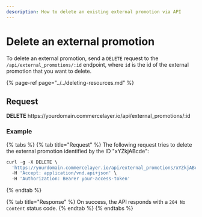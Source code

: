 ```yaml
---
description: How to delete an existing external promotion via API
---
```


# Delete an external promotion

To delete an external promotion, send a `DELETE` request to the `/api/external_promotions/:id` endpoint, where `id` is the id of the external promotion that you want to delete.

{% page-ref page="../../deleting-resources.md" %}

## Request

**DELETE** https://<i></i>yourdomain.commercelayer.io/api/external_promotions/:id

### Example

{% tabs %}
{% tab title="Request" %}
The following request tries to delete the external promotion identified by the ID "xYZkjABcde":

```javascript
curl -g -X DELETE \
  'https://yourdomain.commercelayer.io/api/external_promotions/xYZkjABcde' \
  -H 'Accept: application/vnd.api+json' \
  -H 'Authorization: Bearer your-access-token'
```
{% endtab %}

{% tab title="Response" %}
On success, the API responds with a `204 No Content` status code.
{% endtab %}
{% endtabs %}

